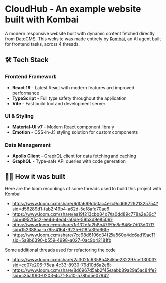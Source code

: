 # CloudHub - An example website built with Kombai

A modern responsive website built with dynamic content fetched directly from DatoCMS. This website was made entirely by [Kombai](https://kombai.com/), an AI agent built for frontend tasks, across 4 threads.

## 🛠️ Tech Stack

### Frontend Framework
- **React 19** - Latest React with modern features and improved performance
- **TypeScript** - Full type safety throughout the application
- **Vite** - Fast build tool and development server

### UI & Styling
- **Material-UI v7** - Modern React component library
- **Emotion** - CSS-in-JS styling solution for custom components

### Data Management
- **Apollo Client** - GraphQL client for data fetching and caching
- **GraphQL** - Type-safe API queries with code generation

## 👨‍💻 How it was built

Here are the loom recordings of some threads used to build this project with Kombai

- https://www.loom.com/share/6dfa699db0ac4e6c9cd6922921325754?sid=d56289d1-fab2-49b4-a62d-5ef8afe70ae6
- https://www.loom.com/share/aa19f213cbb84d70a0dd89c778a2e39c?sid=6952f5c2-ee46-4ed4-a0de-59b3d9e85069
- https://www.loom.com/share/1e132dfa2b8b47f59c8c846c7d03d07f?sid=152388aa-b795-4164-9225-618fa39d66fe
- https://www.loom.com/share/7cc98d6106c34f25a560e4dc6ad19ac1?sid=5a8b6390-b559-4998-a027-0ac9b42181fb

Some additional threads used for refactoring the code

- https://www.loom.com/share/2a302fc6358b48d5be232297ceff3003?sid=cd07e206-75ea-4c33-8930-79d10d6a2e8b
- https://www.loom.com/share/8d6967d5ab2f45eaabb89a29a5ac84fe?sid=c35aff90-0203-4c7f-8c10-a78bd5e07942